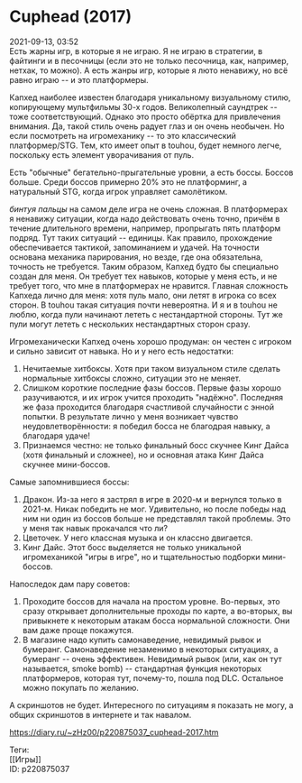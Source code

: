 Cuphead (2017)
===============

   
 2021-09-13, 03:52   
  Есть жарны игр, в которые я не играю. Я не играю в стратегии, в файтинги и в песочницы (если это не только песочница, как, например, нетхак, то можно). А есть жанры игр, которые я люто ненавижу, но всё равно играю -- и это платформеры.   
   
 Капхед наиболее известен благодаря уникальному визуальному стилю, копирующему мультфильмы 30-х годов. Великолепный саундтрек -- тоже соответствующий. Однако это просто обёртка для привлечения внимания. Да, такой стиль очень радует глаз и он очень необычен. Но если посмотреть на игромеханику -- то это классический платформер/STG. Тем, кто имеет опыт в touhou, будет немного легче, поскольку есть элемент уворачивания от пуль.   
   
 Есть "обычные" бегательно-прыгательные уровни, а есть боссы. Боссов больше. Среди боссов примерно 20% это не платформинг, а натуральный STG, когда игрок управляет самолётиком.   
   
 *бинтуя пальцы* на самом деле игра не очень сложная. В платформерах я ненавижу ситуации, когда надо действовать очень точно, причём в течение длительного времени, например, пропрыгать пять платформ подряд. Тут таких ситуаций -- единицы. Как правило, прохождение обеспечивается тактикой, запоминанием и удачей. На точности основана механика парирования, но везде, где она обязательна, точность не требуется. Таким образом, Капхед будто бы специально создан для меня. Он требует тех навыков, которые у меня есть, и не требует того, что мне в платформерах не нравится. Главная сложность Капхеда лично для меня: хотя пуль мало, они летят в игрока со всех сторон. В touhou такая ситуация почти невероятна. И я и в touhou не люблю, когда пули начинают лететь с нестандартной стороны. Тут же пули могут лететь с нескольких нестандартных сторон сразу.   
   
 Игромеханически Капхед очень хорошо продуман: он честен с игроком и сильно зависит от навыка. Но и у него есть недостатки:   
 1. Нечитаемые хитбоксы. Хотя при таком визуальном стиле сделать нормальные хитбоксы сложно, ситуации это не меняет.   
 2. Слишком короткие последние фазы боссов. Первые фазы хорошо разучиваются, и их игрок учится проходить "надёжно". Последняя же фаза проходится благодаря счастливой случайности с энной попытки. В результате лично у меня возникает чувство неудовлетворённости: я победил босса не благодрая навыку, а благодаря удаче!   
 3. Признаемся честно: не только финальный босс скучнее Кинг Дайса (хотя финальный и сложнее), но и основная атака Кинг Дайса скучнее мини-боссов.   
   
 Самые запомнившиеся боссы:   
 1. Дракон. Из-за него я застрял в игре в 2020-м и вернулся только в 2021-м. Никак победить не мог. Удивительно, но после победы над ним ни один из боссов больше не представлял такой проблемы. Это у меня так навык прокачался что ли?   
 2. Цветочек. У него классная музыка и он классно двигается.   
 3. Кинг Дайс. Этот босс выделяется не только уникальной игромеханикой "игры в игре", но и тщательностью подборки мини-боссов.   
   
 Напоследок дам пару советов:   
 1. Проходите боссов для начала на простом уровне. Во-первых, это сразу открывает дополнительные проходы по карте, а во-вторых, вы привыкнете к некоторым атакам босса нормальной сложности. Они вам даже проще покажутся.   
 2. В магазине надо купить самонаведение, невидимый рывок и бумеранг. Самонаведение незаменимо в некоторых ситуациях, а бумеранг -- очень эффективен. Невидимый рывок (или, как он тут называется, smoke bomb) -- стандартная функция некоторых платформеров, которая тут, почему-то, пошла под DLC. Остальное можно покупать по желанию.   
   
 А скриншотов не будет. Интересного по ситуациям я показать не могу, а общих скриншотов в интернете и так навалом.   
    
 <https://diary.ru/~zHz00/p220875037_cuphead-2017.htm>   
   
 Теги:   
 [[Игры]]   
 ID: p220875037